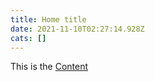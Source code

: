 ```yaml
---
title: Home title
date: 2021-11-10T02:27:14.928Z
cats: []
---
```


This is the [Content](https://google.com)
